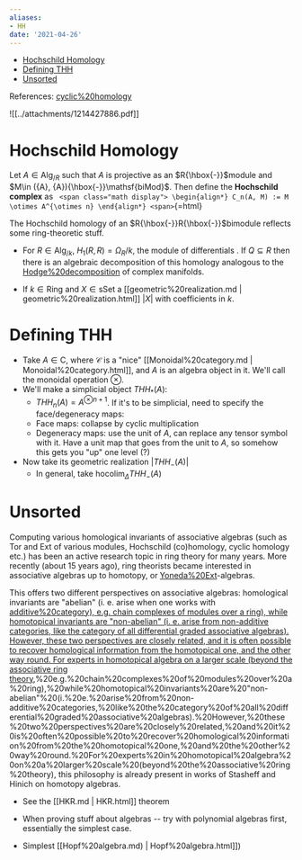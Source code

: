 ```yaml
---
aliases:
- HH
date: '2021-04-26'
---
```


-   [Hochschild Homology](#hochschild-homology)
-   [Defining THH](#defining-thh)
-   [Unsorted](#unsorted)














References: [cyclic%20homology](cyclic%20homology)

![[../attachments/1214427886.pdf]]

Hochschild Homology
===================

Let $A \in {\mathsf{Alg}}_{/R}$ such that $A$ is projective as an $R{\hbox{-}}$module and $M\in ({A}, {A}){\hbox{-}}\mathsf{biMod}$. Then define the **Hochschild complex** as `
<span class="math display">
\begin{align*}
C_n(A, M) := M \otimes A^{\otimes n}
\end{align*}
<span>`{=html}

The Hochschild homology of an $R{\hbox{-}}R{\hbox{-}}$bimodule reflects some ring-theoretic stuff.

-   For $R\in{\mathsf{Alg}}_{/k}$, $H_1(R,R) = \Omega_R/k$, the module of differentials . If $Q\subseteq R$ then there is an algebraic decomposition of this homology analogous to the [Hodge%20decomposition](Hodge%20decomposition) of complex manifolds.

-   If $k\in \mathsf{Ring}$ and $X\in {\mathsf{sSet}}$ a [[geometric%20realization.md | geometric%20realization.html]] ${\left\lvert {X} \right\rvert}$ with coefficients in $k$.

Defining THH
============

-   Take $A \in \mathsf{C}$, where $\mathcal C$ is a "nice" [[Monoidal%20category.md | Monoidal%20category.html]], and $A$ is an algebra object in it. We'll call the monoidal operation $\otimes$.
-   We'll make a simplicial object ${THH}_{*}(A)$:
    -   $THH_n(A) = A^{\otimes n+1}$. If it's to be simplicial, need to specify the face/degeneracy maps:
    -   Face maps: collapse by cyclic multiplication
    -   Degeneracy maps: use the unit of $A$, can replace any tensor symbol with it. Have a unit map that goes from the unit to $A$, so somehow this gets you "up" one level (?)
-   Now take its geometric realization ${\left\lvert {THH_{-}(A)} \right\rvert}$
    -   In general, take $\mathrm{hocolim}_\Delta THH_{-}(A)$

Unsorted
========

Computing various homological invariants of associative algebras (such as Tor and Ext of various modules, Hochschild (co)homology, cyclic homology etc.) has been an active research topic in ring theory for many years. More recently (about 15 years ago), ring theorists became interested in associative algebras up to homotopy, or [Yoneda%20Ext](Yoneda%20Ext)-algebras.

This offers two different perspectives on associative algebras: homological invariants are "abelian" (i. e. arise when one works with [additive%20category), e.g. chain complexes of modules over a ring), while homotopical invariants are "non-abelian" (i. e. arise from non-additive categories, like the category of all differential graded associative algebras). However, these two perspectives are closely related, and it is often possible to recover homological information from the homotopical one, and the other way round. For experts in homotopical algebra on a larger scale (beyond the associative ring theory](additive%20category),%20e.g.%20chain%20complexes%20of%20modules%20over%20a%20ring),%20while%20homotopical%20invariants%20are%20"non-abelian"%20(i.%20e.%20arise%20from%20non-additive%20categories,%20like%20the%20category%20of%20all%20differential%20graded%20associative%20algebras).%20However,%20these%20two%20perspectives%20are%20closely%20related,%20and%20it%20is%20often%20possible%20to%20recover%20homological%20information%20from%20the%20homotopical%20one,%20and%20the%20other%20way%20round.%20For%20experts%20in%20homotopical%20algebra%20on%20a%20larger%20scale%20(beyond%20the%20associative%20ring%20theory), this philosophy is already present in works of Stasheff and Hinich on homotopy algebras.

-   See the [[HKR.md | HKR.html]] theorem

-   When proving stuff about algebras -- try with polynomial algebras first, essentially the simplest case.

-   Simplest [[Hopf%20algebra.md) | Hopf%20algebra.html]])
